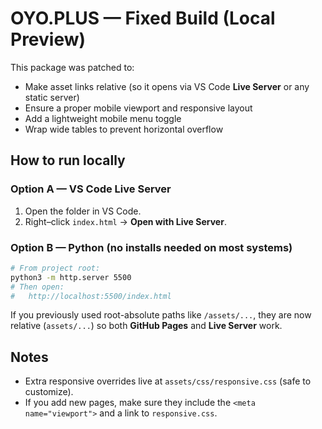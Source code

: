 
# OYO.PLUS — Fixed Build (Local Preview)

This package was patched to:
- Make asset links relative (so it opens via VS Code **Live Server** or any static server)
- Ensure a proper mobile viewport and responsive layout
- Add a lightweight mobile menu toggle
- Wrap wide tables to prevent horizontal overflow

## How to run locally

### Option A — VS Code Live Server
1. Open the folder in VS Code.
2. Right–click `index.html` → **Open with Live Server**.

### Option B — Python (no installs needed on most systems)
```bash
# From project root:
python3 -m http.server 5500
# Then open:
#   http://localhost:5500/index.html
```

If you previously used root-absolute paths like `/assets/...`, they are now relative (`assets/...`) so both **GitHub Pages** and **Live Server** work.

## Notes
- Extra responsive overrides live at `assets/css/responsive.css` (safe to customize).
- If you add new pages, make sure they include the `<meta name="viewport">` and a link to `responsive.css`.
